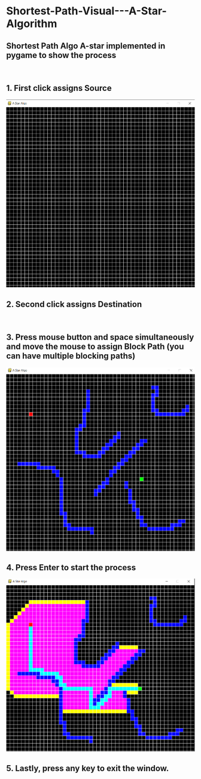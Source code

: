 # Shortest-Path-Visual---A-Star-Algorithm
## Shortest Path Algo A-star implemented in pygame to show the process

<br/>

## 1. First click assigns Source
![](images/1.PNG)
<br/>

## 2. Second click assigns Destination
<br/>

## 3. Press mouse button and space simultaneously and move the mouse to assign Block Path (you can have multiple blocking paths)
![](images/2.PNG)
<br/>

## 4. Press Enter to start the process
![](images/3.PNG)
<br/>

## 5. Lastly, press any key to exit the window.
